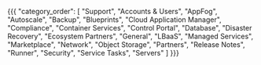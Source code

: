 {{{
  "category_order": [
    "Support",
    "Accounts & Users",
    "AppFog",
    "Autoscale",
    "Backup",
    "Blueprints",
    "Cloud Application Manager",
    "Compliance",
    "Container Services",
    "Control Portal",
    "Database",
    "Disaster Recovery",
    "Ecosystem Partners",
    "General",
    "LBaaS",
    "Managed Services",
    "Marketplace",
    "Network",
    "Object Storage",
    "Partners",
    "Release Notes",
    "Runner",
    "Security",
    "Service Tasks",
    "Servers"
  ]
}}}
